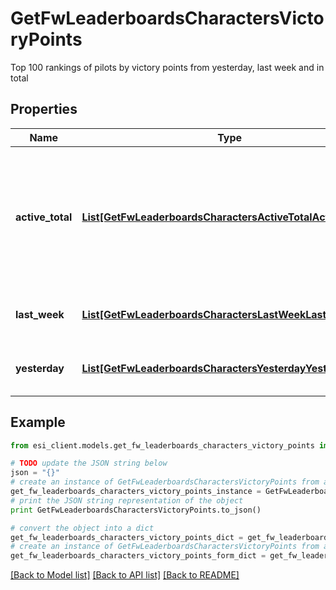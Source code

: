 # GetFwLeaderboardsCharactersVictoryPoints

Top 100 rankings of pilots by victory points from yesterday, last week and in total

## Properties

Name | Type | Description | Notes
------------ | ------------- | ------------- | -------------
**active_total** | [**List[GetFwLeaderboardsCharactersActiveTotalActiveTotal1]**](GetFwLeaderboardsCharactersActiveTotalActiveTotal1.md) | Top 100 ranking of pilots active in faction warfare by total victory points. A pilot is considered \&quot;active\&quot; if they have participated in faction warfare in the past 14 days | 
**last_week** | [**List[GetFwLeaderboardsCharactersLastWeekLastWeek1]**](GetFwLeaderboardsCharactersLastWeekLastWeek1.md) | Top 100 ranking of pilots by victory points in the past week | 
**yesterday** | [**List[GetFwLeaderboardsCharactersYesterdayYesterday1]**](GetFwLeaderboardsCharactersYesterdayYesterday1.md) | Top 100 ranking of pilots by victory points in the past day | 

## Example

```python
from esi_client.models.get_fw_leaderboards_characters_victory_points import GetFwLeaderboardsCharactersVictoryPoints

# TODO update the JSON string below
json = "{}"
# create an instance of GetFwLeaderboardsCharactersVictoryPoints from a JSON string
get_fw_leaderboards_characters_victory_points_instance = GetFwLeaderboardsCharactersVictoryPoints.from_json(json)
# print the JSON string representation of the object
print GetFwLeaderboardsCharactersVictoryPoints.to_json()

# convert the object into a dict
get_fw_leaderboards_characters_victory_points_dict = get_fw_leaderboards_characters_victory_points_instance.to_dict()
# create an instance of GetFwLeaderboardsCharactersVictoryPoints from a dict
get_fw_leaderboards_characters_victory_points_form_dict = get_fw_leaderboards_characters_victory_points.from_dict(get_fw_leaderboards_characters_victory_points_dict)
```
[[Back to Model list]](../README.md#documentation-for-models) [[Back to API list]](../README.md#documentation-for-api-endpoints) [[Back to README]](../README.md)



